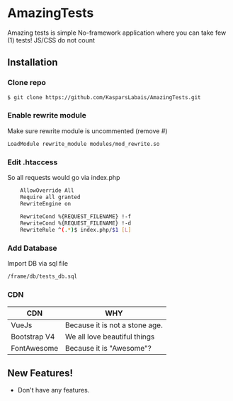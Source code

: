 # AmazingTests

Amazing tests is simple No-framework application where you can take few (1) tests! JS/CSS do not count

## Installation
### Clone repo

```sh
$ git clone https://github.com/KasparsLabais/AmazingTests.git
```

### Enable rewrite module
Make sure rewrite module is uncommented (remove #)
```sh
LoadModule rewrite_module modules/mod_rewrite.so
```

### Edit .htaccess

So all requests would go via index.php

```sh
    AllowOverride All
    Require all granted
    RewriteEngine on
    
    RewriteCond %{REQUEST_FILENAME} !-f
    RewriteCond %{REQUEST_FILENAME} !-d
    RewriteRule ^(.*)$ index.php/$1 [L]
```

### Add Database

Import DB via sql file

```sh
/frame/db/tests_db.sql
```

### CDN

| CDN | WHY |
| ------ | ------ |
| VueJs | Because it is not a stone age. |
| Bootstrap V4 | We all love beautiful things |
| FontAwesome | Because it is "Awesome"? |


## New Features!

- Don't have any features.
